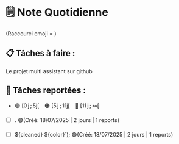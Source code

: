# 🗒️ Note Quotidienne

(Raccourci emoji = )

## 📋 Tâches à faire :

Le projet multi assistant sur github


## 📌 Tâches reportées :

- 🟢 [0 j ; 5j[ 🟠 [5 j ; 11j[ 🔴 [11 j ; ∞[


- [ ] . 🟢(Créé: 18/07/2025 | 2 jours | 1 reports)
- [ ] ${cleaned} ${color}`); 🟢(Créé: 18/07/2025 | 2 jours | 1 reports)




